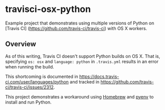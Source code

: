 travisci-osx-python
===================

Example project that demonstrates using multiple versions of Python on [Travis
CI] (https://github.com/travis-ci/travis-ci) with OS X workers.

Overview
--------

As of this writing, Travis CI doesn't support Python builds on OS X. That is,
specifying `os: osx` and `language: python` in `.travis.yml` results in an error
when running the build.

This shortcoming is documented in
https://docs.travis-ci.com/user/languages/python and tracked in
https://github.com/travis-ci/travis-ci/issues/2312.

This project demonstrates a workaround using [Homebrew](http://brew.sh/) and
[pyenv](https://github.com/yyuu/pyenv) to install and run Python.
